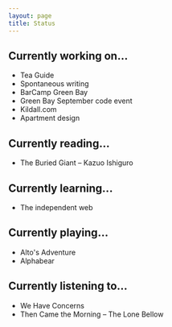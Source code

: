```yaml
---
layout: page
title: Status
---
```


## Currently working on...

* Tea Guide
* Spontaneous writing
* BarCamp Green Bay
* Green Bay September code event
* Kildall.com
* Apartment design

## Currently reading...

* The Buried Giant – Kazuo Ishiguro

## Currently learning...

* The independent web

## Currently playing...

* Alto's Adventure
* Alphabear

## Currently listening to...

* We Have Concerns
* Then Came the Morning – The Lone Bellow